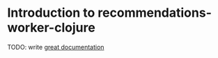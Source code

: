 # Introduction to recommendations-worker-clojure

TODO: write [great documentation](http://jacobian.org/writing/what-to-write/)

